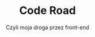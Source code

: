 ---
layout: blog
headTitle: Piotr Niezgoda - Blog
headDesc: Piotr Niezgoda - Blog, czyli moja droga przez front-end jako zbiór wiedzy, ciekawych informacji i notatek.
title: Code Road
subtitle: Czyli moja droga przez front-end
permalink: /blog/
blog_header: blog/blog_header.html
blog_aside: blog/blog_aside.html
blog_posts-section: blog/blog_posts-section.html
footer: blog/blog_footer.html
blog_aside-important: Po co powstał ten blog?
blog_aside-text: Blog ten jest pewną formą upublicznionego osobistego notatnika. Wpisy na blogu pomogą zebrać ciekawą porcję informacji w jednym miejscu, wskazując także kierunek rozwoju, sposób i postępy.
---